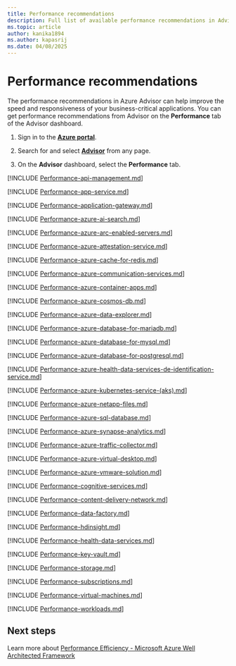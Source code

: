 ```yaml
---
title: Performance recommendations
description: Full list of available performance recommendations in Advisor.
ms.topic: article
author: kanika1894
ms.author: kapasrij
ms.date: 04/08/2025
---
```


# Performance recommendations

The performance recommendations in Azure Advisor can help improve the speed and responsiveness of your business-critical applications. You can get performance recommendations from Advisor on the **Performance** tab of the Advisor dashboard.

1. Sign in to the [**Azure portal**](https://portal.azure.com).

1. Search for and select [**Advisor**](https://aka.ms/azureadvisordashboard) from any page.

1. On the **Advisor** dashboard, select the **Performance** tab.


[!INCLUDE [Performance-api-management.md](./includes/Performance-api-management.md)]

[!INCLUDE [Performance-app-service.md](./includes/Performance-app-service.md)]

[!INCLUDE [Performance-application-gateway.md](./includes/Performance-application-gateway.md)]

[!INCLUDE [Performance-azure-ai-search.md](./includes/Performance-azure-ai-search.md)]

[!INCLUDE [Performance-azure-arc-enabled-servers.md](./includes/Performance-azure-arc-enabled-servers.md)]

[!INCLUDE [Performance-azure-attestation-service.md](./includes/Performance-azure-attestation-service.md)]

[!INCLUDE [Performance-azure-cache-for-redis.md](./includes/Performance-azure-cache-for-redis.md)]

[!INCLUDE [Performance-azure-communication-services.md](./includes/Performance-azure-communication-services.md)]

[!INCLUDE [Performance-azure-container-apps.md](./includes/Performance-azure-container-apps.md)]

[!INCLUDE [Performance-azure-cosmos-db.md](./includes/Performance-azure-cosmos-db.md)]

[!INCLUDE [Performance-azure-data-explorer.md](./includes/Performance-azure-data-explorer.md)]

[!INCLUDE [Performance-azure-database-for-mariadb.md](./includes/Performance-azure-database-for-mariadb.md)]

[!INCLUDE [Performance-azure-database-for-mysql.md](./includes/Performance-azure-database-for-mysql.md)]

[!INCLUDE [Performance-azure-database-for-postgresql.md](./includes/Performance-azure-database-for-postgresql.md)]

[!INCLUDE [Performance-azure-health-data-services-de-identification-service.md](./includes/Performance-azure-health-data-services-de-identification-service.md)]

[!INCLUDE [Performance-azure-kubernetes-service-(aks).md](./includes/Performance-azure-kubernetes-service-(aks).md)]

[!INCLUDE [Performance-azure-netapp-files.md](./includes/Performance-azure-netapp-files.md)]

[!INCLUDE [Performance-azure-sql-database.md](./includes/Performance-azure-sql-database.md)]

[!INCLUDE [Performance-azure-synapse-analytics.md](./includes/Performance-azure-synapse-analytics.md)]

[!INCLUDE [Performance-azure-traffic-collector.md](./includes/Performance-azure-traffic-collector.md)]

[!INCLUDE [Performance-azure-virtual-desktop.md](./includes/Performance-azure-virtual-desktop.md)]

[!INCLUDE [Performance-azure-vmware-solution.md](./includes/Performance-azure-vmware-solution.md)]

[!INCLUDE [Performance-cognitive-services.md](./includes/Performance-cognitive-services.md)]

[!INCLUDE [Performance-content-delivery-network.md](./includes/Performance-content-delivery-network.md)]

[!INCLUDE [Performance-data-factory.md](./includes/Performance-data-factory.md)]

[!INCLUDE [Performance-hdinsight.md](./includes/Performance-hdinsight.md)]

[!INCLUDE [Performance-health-data-services.md](./includes/Performance-health-data-services.md)]

[!INCLUDE [Performance-key-vault.md](./includes/Performance-key-vault.md)]

[!INCLUDE [Performance-storage.md](./includes/Performance-storage.md)]

[!INCLUDE [Performance-subscriptions.md](./includes/Performance-subscriptions.md)]

[!INCLUDE [Performance-virtual-machines.md](./includes/Performance-virtual-machines.md)]

[!INCLUDE [Performance-workloads.md](./includes/Performance-workloads.md)]




## Next steps

Learn more about [Performance Efficiency - Microsoft Azure Well Architected Framework](/azure/architecture/framework/scalability/overview)
